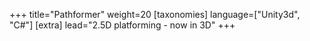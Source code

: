 +++
title="Pathformer"
weight=20
[taxonomies]
language=["Unity3d", "C#"]
[extra]
lead="2.5D platforming - now in 3D"
+++
